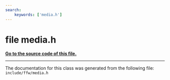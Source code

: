 ```yaml
---
search:
    keywords: ['media.h']
---
```


# file media.h

**[Go to the source code of this file.](media_8h_source.md)**


----------------------------------------
The documentation for this class was generated from the following file: `include/ffw/media.h`
